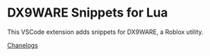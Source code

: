 # DX9WARE Snippets for Lua
This VSCode extension adds snippets for DX9WARE, a Roblox utility.

[Chanelogs](CHANGELOG.md)
